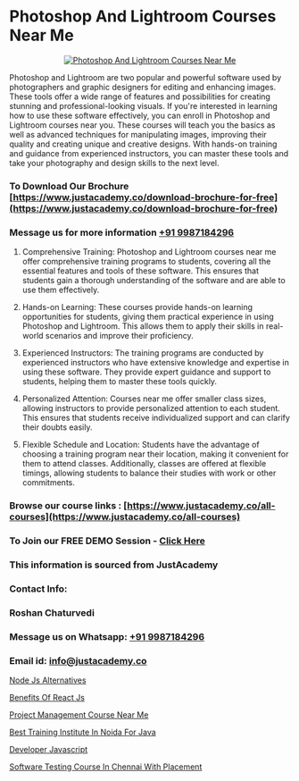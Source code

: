 # Photoshop And Lightroom Courses Near Me

<p align="center">
  <a href="https://justacademy.co/course-detail/photoshop-training">
    <img src="https://justacademy.co/storage2/course_image/1676637576_course_image.webp" alt="Photoshop And Lightroom Courses Near Me">
  </a>
</p>


Photoshop and Lightroom are two popular and powerful software used by photographers and graphic designers for editing and enhancing images. These tools offer a wide range of features and possibilities for creating stunning and professional-looking visuals. If you're interested in learning how to use these software effectively, you can enroll in Photoshop and Lightroom courses near you. These courses will teach you the basics as well as advanced techniques for manipulating images, improving their quality and creating unique and creative designs. With hands-on training and guidance from experienced instructors, you can master these tools and take your photography and design skills to the next level.
### To Download Our Brochure [https://www.justacademy.co/download-brochure-for-free](https://www.justacademy.co/download-brochure-for-free)
### Message us for more information [+91 9987184296](https://api.whatsapp.com/send?phone=919987184296)
1) Comprehensive Training: Photoshop and Lightroom courses near me offer comprehensive training programs to students, covering all the essential features and tools of these software. This ensures that students gain a thorough understanding of the software and are able to use them effectively.

2) Hands-on Learning: These courses provide hands-on learning opportunities for students, giving them practical experience in using Photoshop and Lightroom. This allows them to apply their skills in real-world scenarios and improve their proficiency.

3) Experienced Instructors: The training programs are conducted by experienced instructors who have extensive knowledge and expertise in using these software. They provide expert guidance and support to students, helping them to master these tools quickly.

4) Personalized Attention: Courses near me offer smaller class sizes, allowing instructors to provide personalized attention to each student. This ensures that students receive individualized support and can clarify their doubts easily.

5) Flexible Schedule and Location: Students have the advantage of choosing a training program near their location, making it convenient for them to attend classes. Additionally, classes are offered at flexible timings, allowing students to balance their studies with work or other commitments.

### Browse our course links : [https://www.justacademy.co/all-courses](https://www.justacademy.co/all-courses) 
### To Join our FREE DEMO Session - [Click Here](https://www.justacademy.co/register-for-course-demo)


### This information is sourced from JustAcademy
### Contact Info:
### Roshan Chaturvedi
### Message us on Whatsapp: [+91 9987184296](https://api.whatsapp.com/send?phone=919987184296)
### Email id: [info@justacademy.co](mailto:info@justacademy.co)
                
[Node Js Alternatives](https://www.linkedin.com/pulse/node-js-alternatives-justacademy-new-york-3p6jf?trackingId=uoWRAfwdqrPbISZEW5%2BfFw%3D%3D&lipi=urn%3Ali%3Apage%3Ad_flagship3_company_admin%3BZk%2BEqLRRSPWLWPbe%2FjHbmQ%3D%3D)

[Benefits Of React Js](https://www.linkedin.com/pulse/benefits-react-js-justacademy-brisbane-3zuje?trackingId=Ha1SZleLlmphFlME1ZrMtQ%3D%3D&lipi=urn%3Ali%3Apage%3Ad_flagship3_company_admin%3B5cPDORNwQlqWF%2BECY5%2Fsgw%3D%3D)

[Project Management Course Near Me](https://medium.com/@mistersumit961/project-management-course-near-me-b1b93827bd8c)

[Best Training Institute In Noida For Java](https://medium.com/@ranemanish460/best-training-institute-in-noida-for-java-c0f375b9dc22)

[Developer Javascript](https://justacademyin.github.io/justacademy/developer-javascript)

[Software Testing Course In Chennai With Placement](https://justacademyin.github.io/justacademy/software-testing-course-in-chennai-with-placement)


